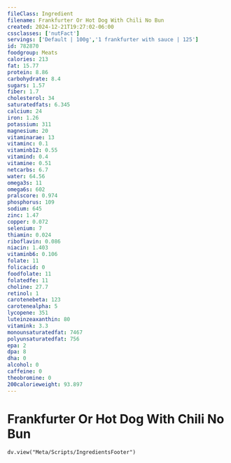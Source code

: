 ```yaml
---
fileClass: Ingredient
filename: Frankfurter Or Hot Dog With Chili No Bun
created: 2024-12-21T19:27:02-06:00
cssclasses: ['nutFact']
servings: ['Default | 100g','1 frankfurter with sauce | 125']
id: 782870
foodgroup: Meats
calories: 213
fat: 15.77
protein: 8.86
carbohydrate: 8.4
sugars: 1.57
fiber: 1.7
cholesterol: 34
saturatedfats: 6.345
calcium: 24
iron: 1.26
potassium: 311
magnesium: 20
vitaminarae: 13
vitaminc: 0.1
vitaminb12: 0.55
vitamind: 0.4
vitamine: 0.51
netcarbs: 6.7
water: 64.56
omega3s: 11
omega6s: 602
pralscore: 0.974
phosphorus: 109
sodium: 645
zinc: 1.47
copper: 0.072
selenium: 7
thiamin: 0.024
riboflavin: 0.086
niacin: 1.403
vitaminb6: 0.106
folate: 11
folicacid: 0
foodfolate: 11
folatedfe: 11
choline: 27.7
retinol: 1
carotenebeta: 123
carotenealpha: 5
lycopene: 351
luteinzeaxanthin: 80
vitamink: 3.3
monounsaturatedfat: 7467
polyunsaturatedfat: 756
epa: 2
dpa: 8
dha: 0
alcohol: 0
caffeine: 0
theobromine: 0
200calorieweight: 93.897
---
```


# Frankfurter Or Hot Dog With Chili No Bun

```dataviewjs
dv.view("Meta/Scripts/IngredientsFooter")
```